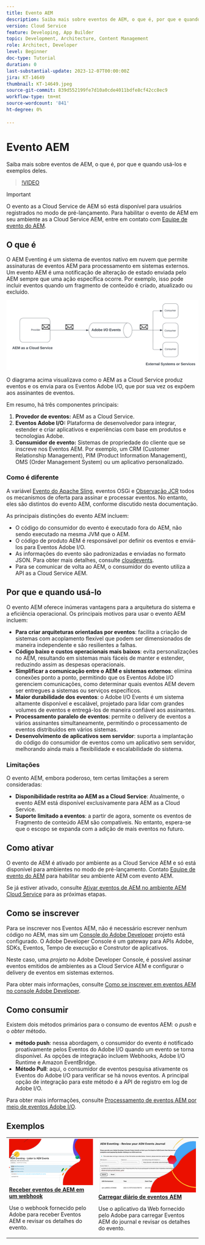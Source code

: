 ```yaml
---
title: Evento AEM
description: Saiba mais sobre eventos de AEM, o que é, por que e quando usá-los e exemplos deles.
version: Cloud Service
feature: Developing, App Builder
topic: Development, Architecture, Content Management
role: Architect, Developer
level: Beginner
doc-type: Tutorial
duration: 0
last-substantial-update: 2023-12-07T00:00:00Z
jira: KT-14649
thumbnail: KT-14649.jpeg
source-git-commit: 839d552199fe7d10a0cde4011bdfe8cf42cc8ec9
workflow-type: tm+mt
source-wordcount: '841'
ht-degree: 0%

---
```



# Evento AEM

Saiba mais sobre eventos de AEM, o que é, por que e quando usá-los e exemplos deles.

>[!VIDEO](https://video.tv.adobe.com/v/3426686?quality=12&learn=on)

>[!IMPORTANT]
>
>O evento as a Cloud Service de AEM só está disponível para usuários registrados no modo de pré-lançamento. Para habilitar o evento de AEM em seu ambiente as a Cloud Service AEM, entre em contato com [Equipe de evento do AEM](mailto:grp-aem-events@adobe.com).

## O que é

O AEM Eventing é um sistema de eventos nativo em nuvem que permite assinaturas de eventos AEM para processamento em sistemas externos. Um evento AEM é uma notificação de alteração de estado enviada pelo AEM sempre que uma ação específica ocorre. Por exemplo, isso pode incluir eventos quando um fragmento de conteúdo é criado, atualizado ou excluído.

![Evento AEM](./assets/aem-eventing.png)

O diagrama acima visualizava como o AEM as a Cloud Service produz eventos e os envia para os Eventos Adobe I/O, que por sua vez os expõem aos assinantes de eventos.

Em resumo, há três componentes principais:

1. **Provedor de eventos:** AEM as a Cloud Service.
1. **Eventos Adobe I/O:** Plataforma de desenvolvedor para integrar, estender e criar aplicativos e experiências com base em produtos e tecnologias Adobe.
1. **Consumidor de evento:** Sistemas de propriedade do cliente que se inscreve nos Eventos AEM. Por exemplo, um CRM (Customer Relationship Management), PIM (Product Information Management), OMS (Order Management System) ou um aplicativo personalizado.

### Como é diferente

A variável [Evento do Apache Sling](https://sling.apache.org/documentation/bundles/apache-sling-eventing-and-job-handling.html), eventos OSGi e [Observação JCR](https://jackrabbit.apache.org/oak/docs/features/observation.html) todos os mecanismos de oferta para assinar e processar eventos. No entanto, eles são distintos do evento AEM, conforme discutido nesta documentação.

As principais distinções do evento AEM incluem:

- O código do consumidor do evento é executado fora do AEM, não sendo executado na mesma JVM que o AEM.
- O código de produto AEM é responsável por definir os eventos e enviá-los para Eventos Adobe I/O.
- As informações do evento são padronizadas e enviadas no formato JSON. Para obter mais detalhes, consulte [cloudevents](https://cloudevents.io/).
- Para se comunicar de volta ao AEM, o consumidor do evento utiliza a API as a Cloud Service AEM.


## Por que e quando usá-lo

O evento AEM oferece inúmeras vantagens para a arquitetura do sistema e a eficiência operacional. Os principais motivos para usar o evento AEM incluem:

- **Para criar arquiteturas orientadas por eventos**: facilita a criação de sistemas com acoplamento flexível que podem ser dimensionados de maneira independente e são resilientes a falhas.
- **Código baixo e custos operacionais mais baixos**: evita personalizações no AEM, resultando em sistemas mais fáceis de manter e estender, reduzindo assim as despesas operacionais.
- **Simplificar a comunicação entre o AEM e sistemas externos**: elimina conexões ponto a ponto, permitindo que os Eventos Adobe I/O gerenciem comunicações, como determinar quais eventos AEM devem ser entregues a sistemas ou serviços específicos.
- **Maior durabilidade dos eventos**: o Adobe I/O Events é um sistema altamente disponível e escalável, projetado para lidar com grandes volumes de eventos e entregá-los de maneira confiável aos assinantes.
- **Processamento paralelo de eventos**: permite o delivery de eventos a vários assinantes simultaneamente, permitindo o processamento de eventos distribuídos em vários sistemas.
- **Desenvolvimento de aplicativos sem servidor**: suporta a implantação do código do consumidor de eventos como um aplicativo sem servidor, melhorando ainda mais a flexibilidade e escalabilidade do sistema.

### Limitações

O evento AEM, embora poderoso, tem certas limitações a serem consideradas:

- **Disponibilidade restrita ao AEM as a Cloud Service**: Atualmente, o evento AEM está disponível exclusivamente para AEM as a Cloud Service.
- **Suporte limitado a eventos**: a partir de agora, somente os eventos de Fragmento de conteúdo AEM são compatíveis. No entanto, espera-se que o escopo se expanda com a adição de mais eventos no futuro.

## Como ativar

O evento de AEM é ativado por ambiente as a Cloud Service AEM e só está disponível para ambientes no modo de pré-lançamento. Contato [Equipe de evento do AEM](mailto:grp-aem-events@adobe.com) para habilitar seu ambiente AEM com evento AEM.

Se já estiver ativado, consulte [Ativar eventos de AEM no ambiente AEM Cloud Service](https://developer.adobe.com/experience-cloud/experience-manager-apis/guides/events/#enable-aem-events-on-your-aem-cloud-service-environment) para as próximas etapas.

## Como se inscrever

Para se inscrever nos Eventos AEM, não é necessário escrever nenhum código no AEM, mas sim um [Console do Adobe Developer](https://developer.adobe.com/) projeto está configurado. O Adobe Developer Console é um gateway para APIs Adobe, SDKs, Eventos, Tempo de execução e Construtor de aplicativos.

Neste caso, uma _projeto_ no Adobe Developer Console, é possível assinar eventos emitidos de ambientes as a Cloud Service AEM e configurar o delivery de eventos em sistemas externos.

Para obter mais informações, consulte [Como se inscrever em eventos AEM no console Adobe Developer](https://developer.adobe.com/experience-cloud/experience-manager-apis/guides/events/#how-to-subscribe-to-aem-events-in-the-adobe-developer-console).

## Como consumir

Existem dois métodos primários para o consumo de eventos AEM: o _push_ e o _obter_ método.

- **método push**: nessa abordagem, o consumidor do evento é notificado proativamente pelos Eventos do Adobe I/O quando um evento se torna disponível. As opções de integração incluem Webhooks, Adobe I/O Runtime e Amazon EventBridge.
- **Método Pull**: aqui, o consumidor de eventos pesquisa ativamente os Eventos do Adobe I/O para verificar se há novos eventos. A principal opção de integração para este método é a API de registro em log de Adobe I/O.

Para obter mais informações, consulte [Processamento de eventos AEM por meio de eventos Adobe I/O](https://developer.adobe.com/experience-cloud/experience-manager-apis/guides/events/#aem-events-processing-via-adobe-io).

## Exemplos

<table>
  <tr>
    <td>
        <a  href="./examples/webhook.md"><img alt="Receber eventos de AEM em um webhook" src="./assets/examples/webhook/Eventing-webhook.png"/></a>
        <div><strong><a href="./examples/webhook.md">Receber eventos de AEM em um webhook</a></strong></div>
        <p>
          Use o webhook fornecido pelo Adobe para receber Eventos AEM e revisar os detalhes do evento.
        </p>
      </td>
      <td>
        <a  href="./examples/journaling.md"><img alt="Carregar diário de eventos AEM" src="./assets/examples/journaling/eventing-journal.png"/></a>
        <div><strong><a href="./examples/journaling.md">Carregar diário de eventos AEM</a></strong></div>
        <p>
          Use o aplicativo da Web fornecido pelo Adobe para carregar Eventos AEM do journal e revisar os detalhes do evento.
        </p>
      </td>
    </tr>
</table>
